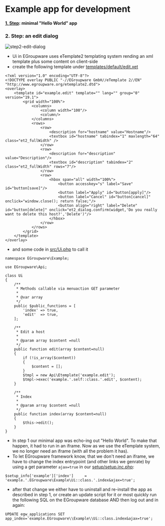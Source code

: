# Example app for development

#### [1. Step](https://github.com/EGroupware/example/tree/step1): minimal "Hello World" app

### 2. Step: an edit dialog
![step2-edit-dialog](https://user-images.githubusercontent.com/972180/68398527-2e6e3f80-0175-11ea-8eb0-81132ffc30f1.png)

* Ui in EGroupware uses eTemplate2 templating system rending an xml template plus some content on client-side
* create the following template under [templates/default/edit.xet](https://github.com/EGroupware/example/tree/step2/templates/default)
```
<?xml version="1.0" encoding="UTF-8"?>
<!DOCTYPE overlay PUBLIC "-//EGroupware GmbH//eTemplate 2//EN" "http://www.egroupware.org/etemplate2.dtd">
<overlay>
	<template id="example.edit" template="" lang="" group="0" version="19.1">
		<grid width="100%">
			<columns>
				<column width="100"/>
				<column/>
			</columns>
			<rows>
				<row>
					<description for="hostname" value="Hostname"/>
					<textbox id="hostname" tabindex="1" maxlength="64" class="et2_fullWidth" />
				</row>
				<row>
					<description for="description" value="Description"/>
					<textbox id="description" tabindex="2" class="et2_fullWidth" rows="7"/>
				</row>
				<row>
					<hbox span="all" width="100%">
						<button accesskey="s" label="Save" id="button[save]"/>
						<button label="Apply" id="button[apply]"/>
						<button label="Cancel" id="button[cancel]" onclick="window.close(); return false;"/>
						<button align="right" label="Delete" id="button[delete]" onclick="et2_dialog.confirm(widget,'Do you really want to delete this host?','Delete')"/>
					</hbox>
				</row>
			</rows>
		</grid>
	</template>
</overlay>
```
* and some code in [src/Ui.php](https://github.com/EGroupware/example/tree/step2/src/Ui.php) to call it
```
namespace EGroupware\Example;

use EGroupware\Api;

class Ui
{
	/**
	 * Methods callable via menuaction GET parameter
	 *
	 * @var array
	 */
	public $public_functions = [
		'index' => true,
		'edit'  => true,
	];

	/**
	 * Edit a host
	 *
	 * @param array $content =null
	 */
	public function edit(array $content=null)
	{
		if (!is_array($content))
		{
			$content = [];
		}
		$tmpl = new Api\Etemplate('example.edit');
		$tmpl->exec('example.'.self::class.'.edit', $content);
	}

	/**
	 * Index
	 *
	 * @param array $content =null
	 */
	public function index(array $content=null)
	{
		$this->edit();
	}
}
```
* In step 1 our minimal app was echo-ing out "Hello World". To make that happen, it had to run in an iframe. Now as we use the eTemplate system, we no longer need an iframe (with all the problem it has).
* To let EGroupware framework know, that we don't need an iframe, we have to change the index entrypoint (and other links we genrate) by using a get parameter ```ajax=true``` in our [setup/setup.inc.php]():
```
$setup_info['example']['index']     = 'example.'.EGroupware\Example\Ui::class.'.index&ajax=true';
```
* after that change we either have to uninstall and re-install the app as described in step 1, or create an update script for it or most quickly run the following SQL on the EGroupware database AND then log out and in again:
```
UPDATE egw_applications SET app_index='example.EGroupware\\Example\\Ui::class.index&ajax=true';
```
